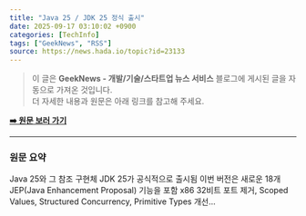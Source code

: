 ```yaml
---
title: "Java 25 / JDK 25 정식 출시"
date: 2025-09-17 03:10:02 +0900
categories: [TechInfo]
tags: ["GeekNews", "RSS"]
source: https://news.hada.io/topic?id=23133
---
```

> 이 글은 **GeekNews - 개발/기술/스타트업 뉴스 서비스** 블로그에 게시된 글을 자동으로 가져온 것입니다. <br>
> 더 자세한 내용과 원문은 아래 링크를 참고해 주세요.

[**➡️ 원문 보러 가기**](https://news.hada.io/topic?id=23133)

---

### 원문 요약
Java 25와 그 참조 구현체 JDK 25가 공식적으로 출시됨 이번 버전은 새로운 18개 JEP(Java Enhancement Proposal) 기능을 포함 x86 32비트 포트 제거, Scoped Values, Structured Concurrency, Primitive Types 개선...
